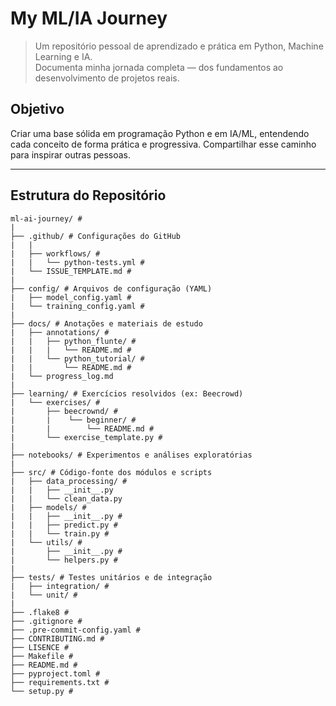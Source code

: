 # My ML/IA Journey

> Um repositório pessoal de aprendizado e prática em Python, Machine Learning e IA.  
> Documenta minha jornada completa — dos fundamentos ao desenvolvimento de projetos reais.

## Objetivo

Criar uma base sólida em programação Python e em IA/ML, entendendo cada conceito de forma prática e progressiva. Compartilhar esse caminho para inspirar outras pessoas.

---

## Estrutura do Repositório
```
ml-ai-journey/ #  
|  
├── .github/ # Configurações do GitHub  
|   |  
|   ├── workflows/ #  
|   |   └── python-tests.yml #  
|   └── ISSUE_TEMPLATE.md #  
|  
├── config/ # Arquivos de configuração (YAML)  
|   ├── model_config.yaml #  
|   └── training_config.yaml #  
|  
├── docs/ # Anotações e materiais de estudo  
|   ├── annotations/ #  
|   |   ├── python_flunte/ #  
|   |   |   └── README.md #  
|   |   └── python_tutorial/ #  
|   |       └── README.md #  
|   └── progress_log.md  
|  
├── learning/ # Exercícios resolvidos (ex: Beecrowd)  
|   └── exercises/ #  
|       ├── beecrownd/ #  
|       |    └── beginner/ #  
|       |        └── README.md #  
|       └── exercise_template.py #  
|
├── notebooks/ # Experimentos e análises exploratórias  
|
├── src/ # Código-fonte dos módulos e scripts  
|   ├── data_processing/ #  
|   |   ├── __init__.py  
|   |   └── clean_data.py
|   ├── models/ #
|   |   ├── __init__.py #
|   |   ├── predict.py #
|   |   └── train.py #
|   └── utils/ #
|       ├── __init__.py #
|       └── helpers.py #
|  
├── tests/ # Testes unitários e de integração  
|   ├── integration/ #
|   └── unit/ #
|
├── .flake8 #
├── .gitignore #
├── .pre-commit-config.yaml #
├── CONTRIBUTING.md #
├── LISENCE #
├── Makefile #
├── README.md #
├── pyproject.toml #
├── requirements.txt #
└── setup.py #
```
